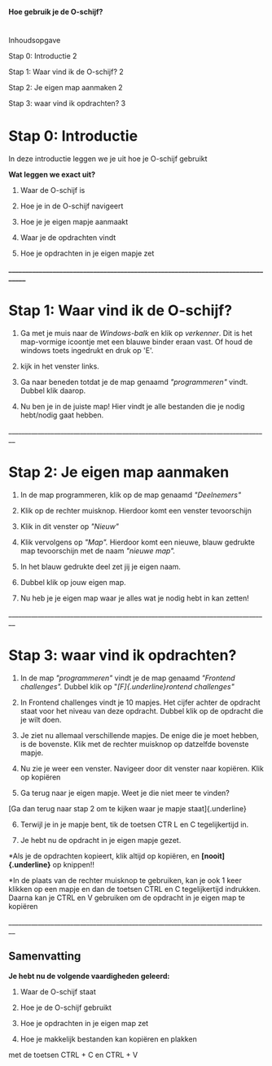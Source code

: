 **Hoe gebruik je de O-schijf?**

# 

Inhoudsopgave

Stap 0: Introductie 2

Stap 1: Waar vind ik de O-schijf? 2

Stap 2: Je eigen map aanmaken 2

Stap 3: waar vind ik opdrachten? 3

## 

## 

# Stap 0: Introductie

In deze introductie leggen we je uit hoe je O-schijf gebruikt

**Wat leggen we exact uit?**

1.  Waar de O-schijf is

2.  Hoe je in de O-schijf navigeert

3.  Hoe je je eigen mapje aanmaakt

4.  Waar je de opdrachten vindt

5.  Hoe je opdrachten in je eigen mapje zet

**\_\_\_\_\_\_\_\_\_\_\_\_\_\_\_\_\_\_\_\_\_\_\_\_\_\_\_\_\_\_\_\_\_\_\_\_\_\_\_\_\_\_\_\_\_\_\_\_\_\_\_\_\_\_\_\_\_\_\_\_\_\_\_\_\_\_\_\_\_\_\_\_\_\_\_\_\_\_\_\_**

# Stap 1: Waar vind ik de O-schijf?

1.  Ga met je muis naar de *Windows-balk*
    en klik op *verkenner*. Dit is het map-vormige icoontje met een
    blauwe binder eraan vast. Of houd de windows toets ingedrukt en druk op 'E'.

2.  kijk in het venster links.

3.  Ga naar beneden totdat je de map genaamd *"programmeren"* vindt.
    Dubbel klik daarop.

4.  Nu ben je in de juiste map! Hier vindt je alle bestanden die je
    nodig hebt/nodig gaat hebben.

\_\_\_\_\_\_\_\_\_\_\_\_\_\_\_\_\_\_\_\_\_\_\_\_\_\_\_\_\_\_\_\_\_\_\_\_\_\_\_\_\_\_\_\_\_\_\_\_\_\_\_\_\_\_\_\_\_\_\_\_\_\_\_\_\_\_\_\_\_\_\_\_\_\_\_\_\_\_\_\_

# Stap 2: Je eigen map aanmaken

1.  In de map programmeren, klik op de map genaamd *"Deelnemers"*

2.  Klik op de rechter muisknop. Hierdoor komt een venster tevoorschijn

3.  Klik in dit venster op *"Nieuw"*

4.  Klik vervolgens op *"Map".* Hierdoor komt een nieuwe, blauw gedrukte
    map tevoorschijn met de naam *"nieuwe map".*

5.  In het blauw gedrukte deel zet jij je eigen naam.

6.  Dubbel klik op jouw eigen map.

7.  Nu heb je je eigen map waar je alles wat je nodig hebt in kan
    zetten!

\_\_\_\_\_\_\_\_\_\_\_\_\_\_\_\_\_\_\_\_\_\_\_\_\_\_\_\_\_\_\_\_\_\_\_\_\_\_\_\_\_\_\_\_\_\_\_\_\_\_\_\_\_\_\_\_\_\_\_\_\_\_\_\_\_\_\_\_\_\_\_\_\_\_\_\_\_\_\_\_

# Stap 3: waar vind ik opdrachten?

1.  In de map *"programmeren"* vindt je de map genaamd *"Frontend
    challenges".* Dubbel klik op "*[F]{.underline}rontend challenges"*

2.  In Frontend challenges vindt je 10 mapjes. Het cijfer achter de
    opdracht staat voor het niveau van deze opdracht. Dubbel klik op de
    opdracht die je wilt doen.

3.  Je ziet nu allemaal verschillende mapjes. De enige die je moet
    hebben, is de bovenste. Klik met de rechter muisknop op datzelfde
    bovenste mapje.

4.  Nu zie je weer een venster. Navigeer door dit venster naar kopiëren.
    Klik op kopiëren

5.  Ga terug naar je eigen mapje. Weet je die niet meer te vinden?

[Ga dan terug naar stap 2 om te kijken waar je mapje staat]{.underline}

6.  Terwijl je in je mapje bent, tik de toetsen CTR L en C
    tegelijkertijd in.

7.  Je hebt nu de opdracht in je eigen mapje gezet.

\*Als je de opdrachten kopieert, klik altijd op kopiëren, en
**[nooit]{.underline}** op knippen!!

\*In de plaats van de rechter muisknop te gebruiken, kan je ook 1 keer
klikken op een mapje en dan de toetsen CTRL en C tegelijkertijd
indrukken. Daarna kan je CTRL en V gebruiken om de opdracht in je eigen
map te kopiëren

\_\_\_\_\_\_\_\_\_\_\_\_\_\_\_\_\_\_\_\_\_\_\_\_\_\_\_\_\_\_\_\_\_\_\_\_\_\_\_\_\_\_\_\_\_\_\_\_\_\_\_\_\_\_\_\_\_\_\_\_\_\_\_\_\_\_\_\_\_\_\_\_\_\_\_\_\_\_\_\_

## Samenvatting

**Je hebt nu de volgende vaardigheden geleerd:**

1.  Waar de O-schijf staat

2.  Hoe je de O-schijf gebruikt

3.  Hoe je opdrachten in je eigen map zet

4.  Hoe je makkelijk bestanden kan kopiëren en plakken

met de toetsen CTRL + C en CTRL + V
